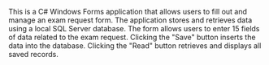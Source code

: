 This is a C# Windows Forms application that allows users to fill out and manage an exam request form. The application stores and retrieves data using a local SQL Server database. The form allows users to enter 15 fields of data related to the exam request.
Clicking the "Save" button inserts the data into the database. Clicking the "Read" button retrieves and displays all saved records.



